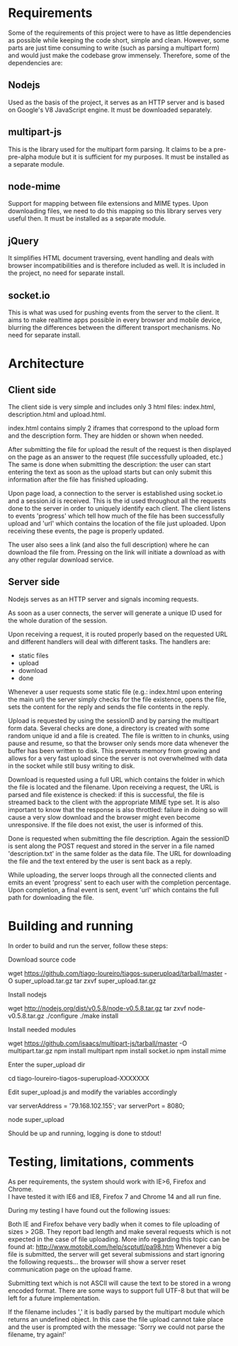 Requirements
============

Some of the requirements of this project were to have as little 
dependencies as possible while keeping the code short, simple and clean.
However, some parts are just time consuming to write (such as parsing a multipart
form) and would just make the codebase grow immensely. Therefore, some
of the dependencies are:

Nodejs
------
Used as the basis of the project, it serves as an HTTP server and is based 
on Google's V8 JavaScript engine. It must be downloaded separately.

multipart-js
------------
This is the library used for the multipart form parsing. It claims to be
a pre-pre-alpha module but it is sufficient for my purposes.
It must be installed as a separate module.

node-mime
---------
Support for mapping between file extensions and MIME types. Upon downloading
files, we need to do this mapping so this library serves very useful then.
It must be installed as a separate module.

jQuery
------
It simplifies HTML document traversing, event handling and deals with browser
incompatibilities and is therefore included as well. 
It is included in the project, no need for separate install.

socket.io
---------
This is what was used for pushing events from the server to the client. It aims
to make realtime apps possible in every browser and mobile device, blurring the
differences between the different transport mechanisms.
No need for separate install.


Architecture
============

Client side
-----------
The client side is very simple and includes only 3 html files: index.html,
description.html and upload.html.

index.html contains simply 2 iframes that correspond to the upload form
and the description form. They are hidden or shown when needed.

After submitting the file for upload the result of the request is then
displayed on the page as an answer to the request (file successfully
uploaded, etc.)
The same is done when submitting the description: the user can start
entering the text as soon as the upload starts but can only submit
this information after the file has finished uploading.

Upon page load, a connection to the server is established using socket.io
and a session.id is received. This is the id used throughout all the requests
done to the server in order to uniquely identify each client.
The client listens to events 'progress' which tell how much of the file
has been successfully upload and 'url' which contains the location of
the file just uploaded.
Upon receiving these events, the page is properly updated.

The user also sees a link (and also the full description) where he can 
download the file from. Pressing on the link will initiate a download
as with any other regular download service.

Server side
-----------

Nodejs serves as an HTTP server and signals incoming requests.

As soon as a user connects, the server will generate a unique ID used
for the whole duration of the session.

Upon receiving a request, it is routed properly based on the requested URL
and different handlers will deal with different tasks. The handlers are:

 * static files
 * upload
 * download
 * done

Whenever a user requests some static file (e.g.: index.html upon entering
the main url) the server simply checks for the file existence, opens the
file, sets the content for the reply and sends the file contents in the reply.

Upload is requested by using the sessionID and by parsing the multipart form
data. Several checks are done, a directory is created with some random unique
id and a file is created. The file is written to in chunks, using pause and
resume, so that the browser only sends more data whenever the buffer has been
written to disk. This prevents memory from growing and allows for a very fast
upload since the server is not overwhelmed with data in the socket while
still busy writing to disk.

Download is requested using a full URL which contains the folder in which
the file is located and the filename. Upon receiving a request, the URL is
parsed and file existence is checked: if this is successful, the file is
streamed back to the client with the appropriate MIME type set. It is also
important to know that the response is also throttled: failure in doing so
will cause a very slow download and the browser might even become unresponsive.
If the file does not exist, the user is informed of this.

Done is requested when submitting the file description. Again the sessionID
is sent along the POST request and stored in the server in a file named
'description.txt' in the same folder as the data file.
The URL for downloading the file and the text entered by the user is sent
back as a reply.

While uploading, the server loops through all the connected clients and 
emits an event 'progress' sent to each user with the completion percentage.
Upon completion, a final event is sent, event 'url' which contains the full
path for downloading the file.


Building and running
====================

In order to build and run the server, follow these steps:

Download source code

  wget https://github.com/tiago-loureiro/tiagos-superupload/tarball/master -O super_upload.tar.gz
  tar zxvf super_upload.tar.gz

Install nodejs

  wget http://nodejs.org/dist/v0.5.8/node-v0.5.8.tar.gz
  tar zxvf node-v0.5.8.tar.gz
  ./configure
  ./make install

Install needed modules

  wget https://github.com/isaacs/multipart-js/tarball/master -O multipart.tar.gz
  npm install multipart
  npm install socket.io
  npm install mime

Enter the super_upload dir

  cd tiago-loureiro-tiagos-superupload-XXXXXXX

Edit super_upload.js and modify the variables accordingly

  var serverAddress = '79.168.102.155';
  var serverPort = 8080;

  node super_upload

Should be up and running, logging is done to stdout!


Testing, limitations, comments
==============================
As per requirements, the system should work with IE>6, Firefox and Chrome.  
I have tested it with IE6 and IE8, Firefox 7 and Chrome 14 and all run fine.

During my testing I have found out the following issues:

Both IE and Firefox behave very badly when it comes to file uploading of 
sizes > 2GB. They report bad length and make several requests which
is not expected in the case of file uploading. More info regarding this
topic can be found at:
http://www.motobit.com/help/scptutl/pa98.htm
Whenever a big file is submitted, the server will get several submissions
and start ignoring the following requests... the browser will show a server
reset communication page on the upload frame.

Submitting text which is not ASCII will cause the text to be stored in a
wrong encoded format. There are some ways to support full UTF-8 but that
will be left for a future implementation.

If the filename includes ',' it is badly parsed by the multipart module
which returns an undefined object. In this case the file upload cannot
take place and the user is prompted with the message: 'Sorry we could 
not parse the filename, try again!'
